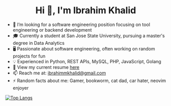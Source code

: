 <h1 align="center">Hi 👋, I'm Ibrahim Khalid</h1>

- 🙌 I’m looking for a software engineering position focusing on tool engineering or backend development 
- 🎓 Currently a student at San Jose State University, pursuing a master's degree in Data Analytics
- 🖥️ Passionate about software engineering, often working on random projects for fun
- 💡 Experienced in Python, REST APIs, MySQL, PHP, JavaScript, Golang
- 📘 View my current resume [here](https://drive.google.com/file/d/19qmTRpP0RprfNma2gAVtgAg8XbIYtNOv/view?usp=sharing)
- 📫 Reach me at: ibrahimmkhalid@gmail.com
- ⚡ Random facts about me: Gamer, bookworm, cat dad, car hater, neovim enjoyer

[![Top Langs](https://github-readme-stats.vercel.app/api/top-langs/?username=ibrahimmkhalid&hide=jupyter%20notebook,tex&show_icons=true&locale=en&layout=compact)](https://github.com/ibrahimmkhalid)
